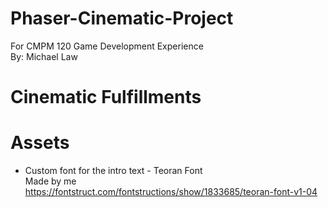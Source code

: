 # Phaser-Cinematic-Project
For CMPM 120 Game Development Experience  
By: Michael Law

# Cinematic Fulfillments

# Assets
* Custom font for the intro text - Teoran Font\
Made by me\
https://fontstruct.com/fontstructions/show/1833685/teoran-font-v1-04

